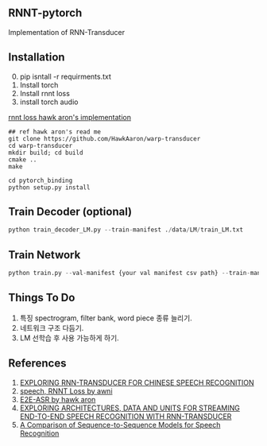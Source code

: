 RNNT-pytorch  
---
Implementation of RNN-Transducer 

Installation
---
0. pip isntall -r requirments.txt
1. Install torch  
2. Install rnnt loss 
3. install torch audio
 
[rnnt loss hawk aron's implementation](https://github.com/HawkAaron/warp-transducer/tree/master/pytorch_binding)  
```
## ref hawk aron's read me
git clone https://github.com/HawkAaron/warp-transducer
cd warp-transducer
mkdir build; cd build
cmake ..
make

cd pytorch_binding
python setup.py install
```  

Train Decoder (optional)
---
```python
python train_decoder_LM.py --train-manifest ./data/LM/train_LM.txt
```

Train Network
---

```python
python train.py --val-manifest {your val manifest csv path} --train-manifest {your train manifest csv path
```

Things To Do
---
1. 특징 spectrogram, filter bank, word piece 종류 늘리기.
2. 네트워크 구조 다듬기.
3. LM 선학습 후 사용 가능하게 하기.
    
References
---
1. [EXPLORING RNN-TRANSDUCER FOR CHINESE SPEECH RECOGNITION](https://arxiv.org/pdf/1811.05097.pdf)
2. [speech, RNNT Loss by awni](https://github.com/awni/speech)
3. [E2E-ASR by hawk aron](https://github.com/HawkAaron/E2E-ASR)
4. [EXPLORING ARCHITECTURES, DATA AND UNITS FOR STREAMING END-TO-END SPEECH RECOGNITION WITH RNN-TRANSDUCER](https://arxiv.org/pdf/1801.00841.pdf)
5. [A Comparison of Sequence-to-Sequence Models for Speech Recognition](https://www.isca-speech.org/archive/Interspeech_2017/pdfs/0233.PDF)